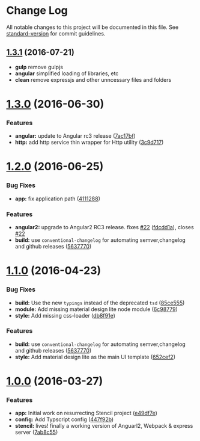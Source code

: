 # Change Log

All notable changes to this project will be documented in this file. See [standard-version](https://github.com/conventional-changelog/standard-version) for commit guidelines.

<a name="1.3.1"></a>
## [1.3.1](https://github.com/rixrix/stencil/compare/v1.3.0...v1.3.1) (2016-07-21)
* **gulp** remove gulpjs
* **angular** simplified loading of libraries, etc
* **clean** remove expressjs and other unncessary files and folders


<a name="1.3.0"></a>
# [1.3.0](https://github.com/rixrix/stencil/compare/v1.2.0...v1.3.0) (2016-06-30)


### Features

* **angular:** update to Angular rc3 release ([7ac17bf](https://github.com/rixrix/stencil/commit/7ac17bf))
* **http:** add http service thin wrapper for Http utility ([3c9d717](https://github.com/rixrix/stencil/commit/3c9d717))



<a name="1.2.0"></a>
# [1.2.0](https://github.com/rixrix/stencil/compare/v1.1.0...v1.2.0) (2016-06-25)


### Bug Fixes

* **app:** fix application path ([4111288](https://github.com/rixrix/stencil/commit/4111288))


### Features

* **angular2:** upgrade to Angular2 RC3 release. fixes [#22](https://github.com/rixrix/stencil/issues/22) ([fdcdd1a](https://github.com/rixrix/stencil/commit/fdcdd1a)), closes [#22](https://github.com/rixrix/stencil/issues/22)
* **build:** use `conventional-changelog` for automating semver,changelog and github releases ([5637770](https://github.com/rixrix/stencil/commit/5637770))



<a name="1.1.0"></a>
# [1.1.0](https://github.com/rixrix/stencil/compare/1.0.0...v1.1.0) (2016-04-23)


### Bug Fixes

* **build:** Use the new `typings` instead of the deprecated `tsd` ([85ce555](https://github.com/rixrix/stencil/commit/85ce555))
* **module:** Add missing material design lite node module ([6c98779](https://github.com/rixrix/stencil/commit/6c98779))
* **style:** Add missing css-loader ([db8f91e](https://github.com/rixrix/stencil/commit/db8f91e))

### Features

* **build:** use `conventional-changelog` for automating semver,changelog and github releases ([5637770](https://github.com/rixrix/stencil/commit/5637770))
* **style:** Add material design lite as the main UI template ([652cef2](https://github.com/rixrix/stencil/commit/652cef2))



<a name="1.0.0"></a>
# [1.0.0](https://github.com/rixrix/stencil/compare/0.1.1...v1.0.0) (2016-03-27)


### Features

* **app:** Initial work on resurrecting Stencil project ([e49df7e](https://github.com/rixrix/stencil/commit/e49df7e))
* **config:** Add Typscript config ([447f92b](https://github.com/rixrix/stencil/commit/447f92b))
* **stencil:** lives! finally a working version of Anguarl2, Webpack & express server ([7ab8c55](https://github.com/rixrix/stencil/commit/7ab8c55))
